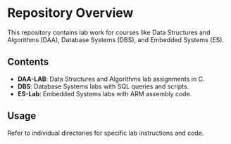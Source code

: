 # Repository Overview

This repository contains lab work for courses like Data Structures and Algorithms (DAA), Database Systems (DBS), and Embedded Systems (ES).

## Contents

*   **DAA-LAB**: Data Structures and Algorithms lab assignments in C.
*   **DBS**: Database Systems labs with SQL queries and scripts.
*   **ES-Lab**: Embedded Systems labs with ARM assembly code.

## Usage

Refer to individual directories for specific lab instructions and code.